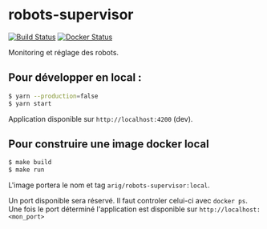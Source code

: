 # robots-supervisor

[![Build Status](https://img.shields.io/github/workflow/status/ARIG-Robotique/robots-supervisor/CI?logo=github)](https://github.com/ARIG-Robotique/robots-supervisor/actions)
[![Docker Status](https://img.shields.io/docker/build/arig/robots-supervisor?logo=docker)](https://hub.docker.com/r/arig/robots-supervisor/)

Monitoring et réglage des robots.

## Pour développer en local :

```bash
$ yarn --production=false
$ yarn start
```
Application disponible sur `http://localhost:4200` (dev).

## Pour construire une image docker local

```bash
$ make build
$ make run
``` 
L'image portera le nom et tag `arig/robots-supervisor:local`.

Un port disponible sera réservé. Il faut controler celui-ci avec `docker ps`.\
Une fois le port déterminé l'application est disponible sur `http://localhost:<mon_port>`

